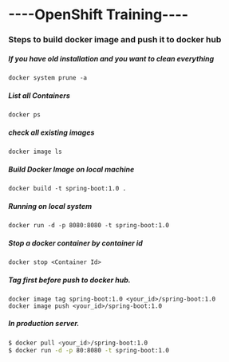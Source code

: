 # ----OpenShift Training----

### Steps to build docker image and push it to docker hub

##### If you have old installation and you want to clean everything
```
docker system prune -a
```

##### List all Containers
```
docker ps 
```

##### check all existing images
```
docker image ls
```

##### Build Docker Image on local machine
```
docker build -t spring-boot:1.0 .
```

##### Running on local system
```
docker run -d -p 8080:8080 -t spring-boot:1.0
```

##### Stop a docker container by container id
```
docker stop <Container Id>
```

##### Tag first before push to docker hub.
```
docker image tag spring-boot:1.0 <your_id>/spring-boot:1.0
docker image push <your_id>/spring-boot:1.0
```

##### In production server.
```bash
$ docker pull <your_id>/spring-boot:1.0
$ docker run -d -p 80:8080 -t spring-boot:1.0
```
